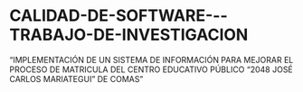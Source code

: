 # CALIDAD-DE-SOFTWARE---TRABAJO-DE-INVESTIGACION
“IMPLEMENTACIÓN DE UN SISTEMA DE INFORMACIÓN PARA MEJORAR EL PROCESO DE MATRICULA DEL CENTRO EDUCATIVO PÚBLICO “2048 JOSÉ CARLOS MARIATEGUI” DE COMAS”
